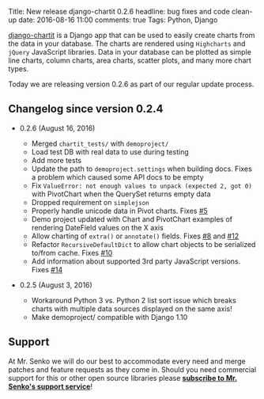 Title: New release django-chartit 0.2.6
headline: bug fixes and code clean-up
date: 2016-08-16 11:00
comments: true
Tags: Python, Django

[django-chartit](https://github.com/chartit/django-chartit) is a Django app
that can be used to easily create charts from the data in your database. The
charts are rendered using `Highcharts` and `jQuery` JavaScript libraries.
Data in your database can be plotted as simple line charts, column charts,
area charts, scatter plots, and many more chart types.

Today we are releasing version 0.2.6 as part of our regular update process.

Changelog since version 0.2.4
------------------------------

* 0.2.6 (August 16, 2016)
    * Merged `chartit_tests/` with `demoproject/`
    * Load test DB with real data to use during testing
    * Add more tests
    * Update the path to `demoproject.settings` when building docs. Fixes
      a problem which caused some API docs to be empty
    * Fix `ValueError: not enough values to unpack (expected 2, got 0)`
      with PivotChart when the QuerySet returns empty data
    * Dropped requirement on `simplejson`
    * Properly handle unicode data in Pivot charts. Fixes
      [#5](https://github.com/chartit/django-chartit/issues/5)
    * Demo project updated with Chart and PivotChart examples of
      rendering DateField values on the X axis
    * Allow charting of `extra()` or `annotate()` fields. Fixes
      [#8](https://github.com/chartit/django-chartit/issues/8) and
      [#12](https://github.com/chartit/django-chartit/issues/12)
    * Refactor `RecursiveDefaultDict` to allow chart objects to be
      serialized to/from cache. Fixes
      [#10](https://github.com/chartit/django-chartit/issues/10)
    * Add information about supported 3rd party JavaScript versions. Fixes
      [#14](https://github.com/chartit/django-chartit/issues/14)

* 0.2.5 (August 3, 2016)
    * Workaround Python 3 vs. Python 2 list sort issue which breaks
      charts with multiple data sources displayed on the same axis!
    * Make demoproject/ compatible with Django 1.10



Support
--------

At Mr. Senko we will do our best to accommodate every need and merge patches
and feature requests as they come in. Should you need commercial support for
this or other open source libraries please
**[subscribe to Mr. Senko's support service]({filename}pages/subscribe.html)**!
